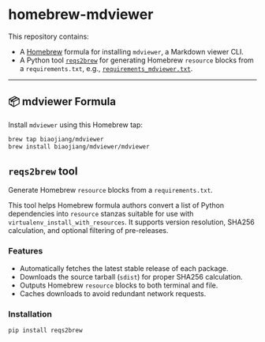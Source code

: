 # homebrew-mdviewer

This repository contains:

- A [Homebrew](https://brew.sh) formula for installing `mdviewer`, a Markdown viewer CLI.
- A Python tool [`reqs2brew`](./src/reqs2brew) for generating Homebrew `resource` blocks from a `requirements.txt`, e.g., [`requirements_mdviewer.txt`](requirements_mdviewer.txt).

---

## 📦 mdviewer Formula

Install `mdviewer` using this Homebrew tap:

```bash
brew tap biaojiang/mdviewer
brew install biaojiang/mdviewer/mdviewer
```

## `reqs2brew` tool

Generate Homebrew `resource` blocks from a `requirements.txt`.

This tool helps Homebrew formula authors convert a list of Python dependencies into `resource` stanzas suitable for use with `virtualenv_install_with_resources`. It supports version resolution, SHA256 calculation, and optional filtering of pre-releases.

### Features

- Automatically fetches the latest stable release of each package.
- Downloads the source tarball (`sdist`) for proper SHA256 calculation.
- Outputs Homebrew `resource` blocks to both terminal and file.
- Caches downloads to avoid redundant network requests.

### Installation

```bash
pip install reqs2brew
```

